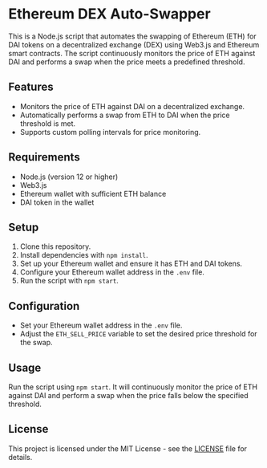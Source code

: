 # Ethereum DEX Auto-Swapper

This is a Node.js script that automates the swapping of Ethereum (ETH) for DAI tokens on a decentralized exchange (DEX) using Web3.js and Ethereum smart contracts. The script continuously monitors the price of ETH against DAI and performs a swap when the price meets a predefined threshold.

## Features

- Monitors the price of ETH against DAI on a decentralized exchange.
- Automatically performs a swap from ETH to DAI when the price threshold is met.
- Supports custom polling intervals for price monitoring.

## Requirements

- Node.js (version 12 or higher)
- Web3.js
- Ethereum wallet with sufficient ETH balance
- DAI token in the wallet

## Setup

1. Clone this repository.
2. Install dependencies with `npm install`.
3. Set up your Ethereum wallet and ensure it has ETH and DAI tokens.
4. Configure your Ethereum wallet address in the `.env` file.
5. Run the script with `npm start`.

## Configuration

- Set your Ethereum wallet address in the `.env` file.
- Adjust the `ETH_SELL_PRICE` variable to set the desired price threshold for the swap.

## Usage

Run the script using `npm start`. It will continuously monitor the price of ETH against DAI and perform a swap when the price falls below the specified threshold.

## License

This project is licensed under the MIT License - see the [LICENSE](LICENSE) file for details.

